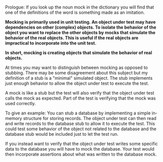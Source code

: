 Prologue: If you look up the noun mock in the dictionary you will find that one of the definitions of the word is something made as an imitation.

<b>
Mocking is primarily used in unit testing. An object under test may have dependencies on other (complex) objects. To isolate the behavior of the object you want to replace the other objects by mocks that simulate the behavior of the real objects. This is useful if the real objects are impractical to incorporate into the unit test.

In short, mocking is creating objects that simulate the behavior of real objects.
</b>

At times you may want to distinguish between mocking as opposed to stubbing. There may be some disagreement about this subject but my definition of a stub is a "minimal" simulated object. The stub implements just enough behavior to allow the object under test to execute the test.

A mock is like a stub but the test will also verify that the object under test calls the mock as expected. Part of the test is verifying that the mock was used correctly.

To give an example: You can stub a database by implementing a simple in-memory structure for storing records. The object under test can then read and write records to the database stub to allow it to execute the test. This could test some behavior of the object not related to the database and the database stub would be included just to let the test run.

If you instead want to verify that the object under test writes some specific data to the database you will have to mock the database. Your test would then incorporate assertions about what was written to the database mock.